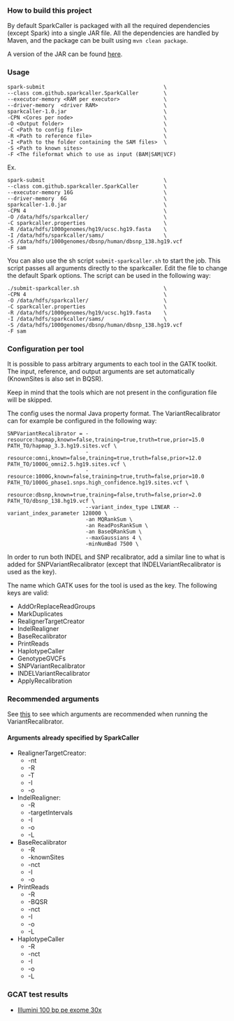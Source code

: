 ### How to build this project
By default SparkCaller is packaged with all the required dependencies (except
Spark) into a single JAR file. All the dependencies are handled by Maven, and
the package can be built using `mvn clean package`.

A version of the JAR can be found [here](https://f.128.no/).

### Usage
```
spark-submit                                      \
--class com.github.sparkcaller.SparkCaller        \
--executor-memory <RAM per executor>              \
--driver-memory  <driver RAM>                     \
sparkcaller-1.0.jar                               \
-CPN <Cores per node>                             \
-O <Output folder>                                \
-C <Path to config file>                          \
-R <Path to reference file>                       \
-I <Path to the folder containing the SAM files>  \
-S <Path to known sites>
-F <The fileformat which to use as input (BAM|SAM|VCF)
```

Ex.
```
spark-submit                                      \
--class com.github.sparkcaller.SparkCaller        \
--executor-memory 16G                             \
--driver-memory  6G                               \
sparkcaller-1.0.jar                               \
-CPN 4                                            \
-O /data/hdfs/sparkcaller/                        \
-C sparkcaller.properties                         \
-R /data/hdfs/1000genomes/hg19/ucsc.hg19.fasta    \
-I /data/hdfs/sparkcaller/sams/                   \
-S /data/hdfs/1000genomes/dbsnp/human/dbsnp_138.hg19.vcf
-F sam
```

You can also use the sh script `submit-sparkcaller.sh` to start the job.
This script passes all arguments directly to the sparkcaller. Edit the file to
change the default Spark options.
The script can be used in the following way:

```
./submit-sparkcaller.sh                           \
-CPN 4                                            \
-O /data/hdfs/sparkcaller/                        \
-C sparkcaller.properties                         \
-R /data/hdfs/1000genomes/hg19/ucsc.hg19.fasta    \
-I /data/hdfs/sparkcaller/sams/                   \
-S /data/hdfs/1000genomes/dbsnp/human/dbsnp_138.hg19.vcf
-F sam
```

### Configuration per tool
It is possible to pass arbitrary arguments to each tool in the GATK toolkit.
The input, reference, and output arguments are set automatically (KnownSites is
also set in BQSR).

Keep in mind that the tools which are not present in the configuration file
will be skipped. 

The config uses the normal Java property format. The VariantRecalibrator can
for example be configured in the following way:
```
SNPVariantRecalibrator = -resource:hapmap,known=false,training=true,truth=true,prior=15.0 PATH_TO/hapmap_3.3.hg19.sites.vcf \
                         -resource:omni,known=false,training=true,truth=false,prior=12.0 PATH_TO/1000G_omni2.5.hg19.sites.vcf \
                         -resource:1000G,known=false,training=true,truth=false,prior=10.0 PATH_TO/1000G_phase1.snps.high_confidence.hg19.sites.vcf \
                         -resource:dbsnp,known=true,training=false,truth=false,prior=2.0 PATH_TO/dbsnp_138.hg19.vcf \
                         --variant_index_type LINEAR --variant_index_parameter 128000 \
                         -an MQRankSum \
                         -an ReadPosRankSum \
                         -an BaseQRankSum \
                         --maxGaussians 4 \
                         -minNumBad 7500 \

```

In order to run both INDEL and SNP recalibrator, add a similar line to what is
added for SNPVariantRecalibrator (except that INDELVariantRecalibrator is used
as the key).

The name which GATK uses for the tool is used as the key. The following keys
are valid:

* AddOrReplaceReadGroups
* MarkDuplicates
* RealignerTargetCreator
* IndelRealigner
* BaseRecalibrator
* PrintReads
* HaplotypeCaller
* GenotypeGVCFs
* SNPVariantRecalibrator
* INDELVariantRecalibrator
* ApplyRecalibration

### Recommended arguments
See [this](https://software.broadinstitute.org/gatk/guide/article?id=1259) to
see which arguments are recommended when running the VariantRecalibrator.

#### Arguments already specified by SparkCaller
* RealignerTargetCreator:
	* -nt
	* -R
	* -T
	* -I
	* -o
* IndelRealigner:
	* -R
	* -targetIntervals
	* -I
	* -o
	* -L
* BaseRecalibrator
	* -R
	* -knownSites
	* -nct
	* -I
	* -o
* PrintReads
	* -R
	* -BQSR
	* -nct
	* -I
	* -o
	* -L
* HaplotypeCaller
	* -R
	* -nct
	* -I
	* -o
	* -L

### GCAT test results
* [Illumini 100 bp pe exome 30x](http://www.bioplanet.com/gcat/reports/8098-jbosisorkp/variant-calls/illumina-100bp-pe-exome-30x/sparkbwa-sparkcaller/compare-8088-uxcggxlhzc-7997-cqiyxsnvoq/group-read-depth)
